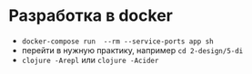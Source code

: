 # Разработка в docker

+ `docker-compose run  --rm --service-ports app sh`
+ перейти в нужную практику, например `cd 2-design/5-di`
+ `clojure -Arepl` или `clojure -Acider`

